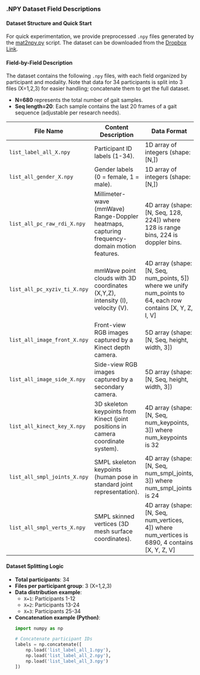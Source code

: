 ### .NPY Dataset Field Descriptions  


#### **Dataset Structure and Quick Start**  
For quick experimentation, we provide preprocessed `.npy` files generated by the [mat2npy.py](https://github.com/Multi-Gait/preprocessing/blob/d6258e5dc3fa3f39d40dec6eb8b259ab82d1619e/Scripts/Mat2Npy/mat2npy.py) script. The dataset can be downloaded from the [Dropbox Link](https://www.dropbox.com/scl/fo/0lz1zqmw0ku0kr04m29mq/AEvwNYA8tv4TXFoKil-wT9Y?rlkey=hhbnj12x268vw9yy3bi23koyk&st=8gqgfdhs&dl=0).  


#### **Field-by-Field Description**  
The dataset contains the following `.npy` files, with each field organized by participant and modality. Note that data for 34 participants is split into 3 files (X=1,2,3) for easier handling; concatenate them to get the full dataset.  

- **N=680** represents the total number of gait samples.  
- **Seq length=20**: Each sample contains the last 20 frames of a gait sequence (adjustable per research needs).  

| **File Name**                          | **Content Description**                                                                 | **Data Format**                          |
|----------------------------------------|---------------------------------------------------------------------------------------|------------------------------------------|
| `list_label_all_X.npy`                 | Participant ID labels (1-34).                                                         | 1D array of integers (shape: [N,])       |
| `list_all_gender_X.npy`                | Gender labels (0 = female, 1 = male).                                                 | 1D array of integers (shape: [N,])       |
| `list_all_pc_raw_rdi_X.npy`            | Millimeter-wave (mmWave) Range-Doppler heatmaps, capturing frequency-domain motion features. | 4D array (shape: [N, Seq, 128, 224]) where 128 is range bins, 224 is doppler bins. |
| `list_all_pc_xyziv_ti_X.npy`           | mmWave point clouds with 3D coordinates (X,Y,Z), intensity (I), velocity (V). | 4D array (shape: [N, Seq, num_points, 5]) where we unify num_points to 64, each row contains [X, Y, Z, I, V] |
| `list_all_image_front_X.npy`           | Front-view RGB images captured by a Kinect depth camera.                               | 5D array (shape: [N, Seq, height, width, 3])  |
| `list_all_image_side_X.npy`            | Side-view RGB images captured by a secondary camera.                                   | 5D array (shape: [N, Seq, height, width, 3])  |
| `list_all_kinect_key_X.npy`            | 3D skeleton keypoints from Kinect (joint positions in camera coordinate system).       | 4D array (shape: [N, Seq, num_keypoints, 3]) where num_keypoints is 32  |
| `list_all_smpl_joints_X.npy`           | SMPL skeleton keypoints (human pose in standard joint representation).                | 4D array (shape: [N, Seq, num_smpl_joints, 3]) where num_smpl_joints is 24|
| `list_all_smpl_verts_X.npy`            | SMPL skinned vertices (3D mesh surface coordinates).                                   | 4D array (shape: [N, Seq, num_vertices, 4]) where num_vertices is 6890, 4 contains [X, Y, Z, V] |


#### **Dataset Splitting Logic**  
- **Total participants**: 34  
- **Files per participant group**: 3 (X=1,2,3)  
- **Data distribution example**:  
  - `X=1`: Participants 1-12  
  - `X=2`: Participants 13-24  
  - `X=3`: Participants 25-34  
- **Concatenation example (Python)**:  
  ```python
  import numpy as np
  
  # Concatenate participant IDs
  labels = np.concatenate([
      np.load('list_label_all_1.npy'),
      np.load('list_label_all_2.npy'),
      np.load('list_label_all_3.npy')
  ])
  ```
